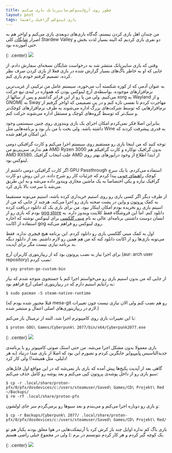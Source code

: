 ```yaml
---
title: چطور روی آرچ‌لینوکس سایبرپانک بازی می‌کنم
layout: post
tags: بازی لینوکس گرافیک راهنما
---
```

من چندان اهل بازی کردن نیستم، گه‌گاه بازی‌های دوبعدی بازی می‌کنم و اواخر هم به اصرار [شایگان] کلی Stardew Valley دو نفری بازی کردیم که البته بسیار لذت بخش و حتی آموزنده بود.

{: .center}
![](assets/pimg/StardewValley-2020-09-04-16-54-32.png)

وقتی که بازی سایبرپانک منتشر شد به درخواست شایگان نسخه‌ای سفارش دادم. از جایی که او به خاطر باگ‌های بسیار گزارش شده در بازی فعلا از بازی کردن صرف نظر کرده، تصمیم گرفتم خودم بازی کنم.

به عنوان آدمی که از کوزه شکسته آب می‌خوره، سیستم عامل من ترکیبی از غریب‌ترین نرم‌افزارهای موجوده. بواسطه‌ی آرچ لینوکس بودن که همواره در لبه‌ی تیغ حرکت می‌کنیم. ولی من پا رو از این فراتر گذاشتم و پس از سالها از xorg به Wayland و از GNOME به Sway مهاجرت کردم تا نفسی تازه کنم و در پی تصمیمی که اواخر گرفتم از نرم‌افزارهایی که توسط‌ شرکت‌های بزرگ اداره می‌شوند به طرف نرم‌افزارهای کوچک‌تر و سبک‌تر که توسط گروه‌های کوچک و مستقل اداره می‌شوند حرکت کنم.

بنابراین اصلا فکر نمی‌کردم امکان اجرای یک بازی ویندوزی روی چنین سیستمی وجود داشته باشه. ولی بخت با من یار بود و برنامه‌هایی مثل Wine به قدری پیشرفت کردند که این امکان فراهم شده.

توجه کنید که من اینجا بازی رو مستقیم روی سیستم اجرا می‌کنم و کارت گرافیکی دومی هم ندارم. سی‌پی‌یو من AMD Ryzen 3000 بدون گرافیک توکاره و کارت گرافیکم هم AMD RX580. علت انتخاب گرافیک AMD از ابتدا اطلاع از وجود درایورهای بهتر روی لینوکس بود.

اگر کارت گرافیکی دومی داشتم از GPU Passthrough استفاده می‌کردم. با یک سرچ کوچک [راهنمای خوبی] پیدا کردم که جزئیات کار رو شرح داده. در این روش دو کارت گرافیک نیازه و یکی اختصاصا به یک ماشین مجازی ویندوز داده می‌شه و به این طریق می‌شه با سرعت بالا بازی کرد.

از طرف دیگر اگر کسی بازی رو روی استیم خریداری کرده باشه، استیم می‌تونه مستقیما به کمک [پروتون] و [واین] در پشت صحنه بازی رو اجرا می‌کنه. هرچند از جایی که من از اسیتم بازی رو نخریده بودم امکان اینکار نبود. من برای بازی یک کد دانلود دریافت کرده بودم که بازی رو از [gog store] دانلود کنم. اما این فروشگاه فقط کلاینت ویندوز داره. یه انسان دوست داشتنی برنامه‌ای عالی به نام [مینی گلکسی] برای لینوکس نوشته که اجازه استفاده از اکانت gog روی لینوکس رو فراهم می‌کنه.

اول به کمک مینی گلکسی بازی رو دانلود کردم. این برنامه هیچ فیچری نداره. فقط می‌تونه بازی‌ها رو از اکانت دانلود کنه که من هم همین رو لازم داشتم. بعد از دانلود دیگه به برنامه نیازی نیست مگر برای آپدیت.

برای اجرا نیاز به نصب پروتون بود که از ریپازیتوری کاربران آرچ (aur: arch user repository) نصب کردم:

    $ yay proton-ge-custom-bin

از جایی که من بدون استیم بازی رو می‌خواستم اجرا کنم با جستجوی متوجه شدم که نیاز به رانتایم استیم دارم که در ریپازیتوری اصلی آرچ فراهم بود:

    $ sudo pacman -S steam-native-runtime

(قبلا مجبور شده بودم که mesa-git رو هم نصب کنم ولی الان نیازی نیست چون تغییرات لازم در ریپازیتوری‌های اصلی اعمال و منتشر شده.)

با این تغییرات بازی روی کامپیوترم اجرا شد، البته از ترمینال باز می‌کنم:

    $ proton GOG\ Games/Cyberpunk\ 2077/bin/x64/Cyberpunk2077.exe

{: .center}
![](assets/pimg/ps_20210311210516.png)

بازی معمولا بدون مشکل اجرا می‌شه. من حتی استک صوتی کامپیوتر رو با برنامه‌ی جدیدالتاسیس [پایپ‌وایر] جایگزین کردم و تصورم این بود که اصلا از بازی صدا درنیاد (به هر دلیلی، مثل همیشه!) ولی کار کرد!

گاهی بعد از آپدیت پکیج‌ها پیش آمده که بازی باز نمی‌شه که در این مواقع اول فایل‌های سیو بازی رو از داخل پوشه‌ی پروتون کپی می‌کنم و بعد پوشه رو کامل حذف می‌کنم:

    $ cp -r .local/share/proton-pfx/0/pfx/dosdevices/c:/users/steamuser/Saved\ Games/CD\ Projekt\ Red ~/Backups/
    $ rm -rf .local/share/proton-pfx

و بازی رو دوباره اجرا می‌کنم و می‌بندم و بعد سیوها رو برمی‌گردم سر جای اولشون:

    $ cp -r Backups/Cyberpunk\ 2077/ .local/share/proton-pfx/0/pfx/dosdevices/c:/users/steamuser/Saved\ Games/CD\ Projekt\ Red/
    
بازی باگ کم نداره اوایل چند بار کرش کرد یا آرتیفکت‌هایی در هوا معلق بودند یکبار هم تو یک کوچه گیر کردم و هر کار کردم نتونستم در برم :) ولی در مجموع خیلی راضی هستم.

{: .center}
![](assets/pimg/ps_20210212225630.png)



[شایگان]: https://bekindtozombies.com/
[راهنمای خوبی]: https://github.com/bryansteiner/gpu-passthrough-tutorial/
[پروتون]: https://github.com/ValveSoftware/Proton
[واین]: https://www.winehq.org/
[gog store]: https://www.gog.com/game/cyberpunk_2077
[مینی گلکسی]: https://github.com/sharkwouter/minigalaxy
[پایپ‌وایر]: https://pipewire.org
